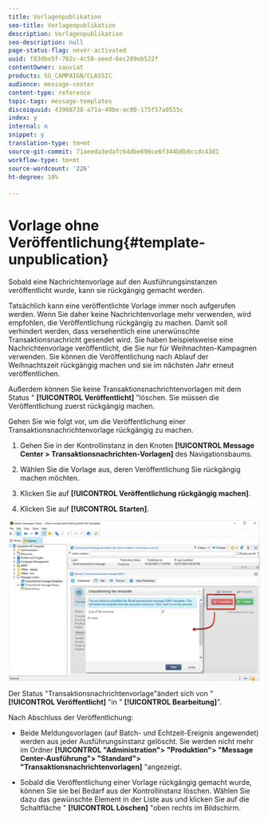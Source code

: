 ```yaml
---
title: Vorlagenpublikation
seo-title: Vorlagenpublikation
description: Vorlagenpublikation
seo-description: null
page-status-flag: never-activated
uuid: f83dbe5f-762c-4c58-aeed-6ec289eb522f
contentOwner: sauviat
products: SG_CAMPAIGN/CLASSIC
audience: message-center
content-type: reference
topic-tags: message-templates
discoiquuid: 43908738-a71a-49be-ac00-175f57a0555c
index: y
internal: n
snippet: y
translation-type: tm+mt
source-git-commit: 71aeeda3edafc64dbe696ce6f344b8b0ccdc43d1
workflow-type: tm+mt
source-wordcount: '226'
ht-degree: 10%

---
```



# Vorlage ohne Veröffentlichung{#template-unpublication}

Sobald eine Nachrichtenvorlage auf den Ausführungsinstanzen veröffentlicht wurde, kann sie rückgängig gemacht werden.

Tatsächlich kann eine veröffentlichte Vorlage immer noch aufgerufen werden. Wenn Sie daher keine Nachrichtenvorlage mehr verwenden, wird empfohlen, die Veröffentlichung rückgängig zu machen. Damit soll verhindert werden, dass versehentlich eine unerwünschte Transaktionsnachricht gesendet wird. Sie haben beispielsweise eine Nachrichtenvorlage veröffentlicht, die Sie nur für Weihnachten-Kampagnen verwenden. Sie können die Veröffentlichung nach Ablauf der Weihnachtszeit rückgängig machen und sie im nächsten Jahr erneut veröffentlichen.

Außerdem können Sie keine Transaktionsnachrichtenvorlagen mit dem Status &quot; **[!UICONTROL Veröffentlicht]** &quot;löschen. Sie müssen die Veröffentlichung zuerst rückgängig machen.

Gehen Sie wie folgt vor, um die Veröffentlichung einer Transaktionsnachrichtenvorlage rückgängig zu machen.

1. Gehen Sie in der Kontrollinstanz in den Knoten **[!UICONTROL Message Center > Transaktionsnachrichten-Vorlagen]** des Navigationsbaums.
1. Wählen Sie die Vorlage aus, deren Veröffentlichung Sie rückgängig machen möchten.
1. Klicken Sie auf **[!UICONTROL Veröffentlichung rückgängig machen]**.

   <!--1. Fill in the **[!UICONTROL Log of the process]** field.-->

1. Klicken Sie auf **[!UICONTROL Starten]**.

![](assets/message-center-unpublish.png)

Der Status &quot;Transaktionsnachrichtenvorlage&quot;ändert sich von &quot; **[!UICONTROL Veröffentlicht]** &quot;in &quot; **[!UICONTROL Bearbeitung]**&quot;.

Nach Abschluss der Veröffentlichung:

* Beide Meldungsvorlagen (auf Batch- und Echtzeit-Ereignis angewendet) werden aus jeder Ausführungsinstanz gelöscht. Sie werden nicht mehr im Ordner **[!UICONTROL &quot;Administration&quot;> &quot;Produktion&quot;> &quot;Message Center-Ausführung&quot;> &quot;Standard&quot;> &quot;Transaktionsnachrichtenvorlagen]** &quot;angezeigt.

* Sobald die Veröffentlichung einer Vorlage rückgängig gemacht wurde, können Sie sie bei Bedarf aus der Kontrollinstanz löschen. Wählen Sie dazu das gewünschte Element in der Liste aus und klicken Sie auf die Schaltfläche &quot; **[!UICONTROL Löschen]** &quot;oben rechts im Bildschirm.